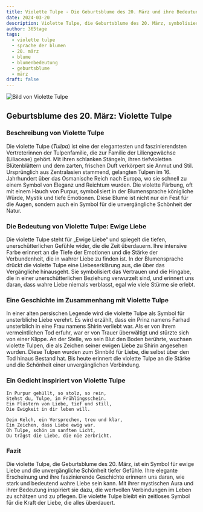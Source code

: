 ```yaml
---
title: Violette Tulpe - Die Geburtsblume des 20. März und ihre Bedeutung
date: 2024-03-20
description: Violette Tulpe, die Geburtsblume des 20. März, symbolisiert Ewige Liebe. Erfahre mehr über ihre Geschichte, Bedeutung und Symbolik in der Sprache der Blumen.
author: 365tage
tags:
  - violette tulpe
  - sprache der blumen
  - 20. märz
  - blume
  - blumenbedeutung
  - geburtsblume
  - märz
draft: false
---
```


![Bild von Violette Tulpe](https://cdn.pixabay.com/photo/2022/05/06/15/20/tulips-7178547_640.jpg#center)


## Geburtsblume des 20. März: Violette Tulpe

### Beschreibung von Violette Tulpe

Die violette Tulpe (_Tulipa_) ist eine der elegantesten und faszinierendsten Vertreterinnen der Tulpenfamilie, die zur Familie der Liliengewächse (Liliaceae) gehört. Mit ihren schlanken Stängeln, ihren tiefvioletten Blütenblättern und dem zarten, frischen Duft verkörpert sie Anmut und Stil. Ursprünglich aus Zentralasien stammend, gelangten Tulpen im 16. Jahrhundert über das Osmanische Reich nach Europa, wo sie schnell zu einem Symbol von Eleganz und Reichtum wurden. Die violette Färbung, oft mit einem Hauch von Purpur, symbolisiert in der Blumensprache königliche Würde, Mystik und tiefe Emotionen. Diese Blume ist nicht nur ein Fest für die Augen, sondern auch ein Symbol für die unvergängliche Schönheit der Natur.

### Die Bedeutung von Violette Tulpe: Ewige Liebe

Die violette Tulpe steht für „Ewige Liebe“ und spiegelt die tiefen, unerschütterlichen Gefühle wider, die die Zeit überdauern. Ihre intensive Farbe erinnert an die Tiefe der Emotionen und die Stärke der Verbundenheit, die in wahrer Liebe zu finden ist. In der Blumensprache drückt die violette Tulpe eine Liebeserklärung aus, die über das Vergängliche hinausgeht. Sie symbolisiert das Vertrauen und die Hingabe, die in einer unerschütterlichen Beziehung verwurzelt sind, und erinnert uns daran, dass wahre Liebe niemals verblasst, egal wie viele Stürme sie erlebt.

### Eine Geschichte im Zusammenhang mit Violette Tulpe

In einer alten persischen Legende wird die violette Tulpe als Symbol für unsterbliche Liebe verehrt. Es wird erzählt, dass ein Prinz namens Farhad unsterblich in eine Frau namens Shirin verliebt war. Als er von ihrem vermeintlichen Tod erfuhr, war er von Trauer überwältigt und stürzte sich von einer Klippe. An der Stelle, wo sein Blut den Boden berührte, wuchsen violette Tulpen, die als Zeichen seiner ewigen Liebe zu Shirin angesehen wurden. Diese Tulpen wurden zum Sinnbild für Liebe, die selbst über den Tod hinaus Bestand hat. Bis heute erinnert die violette Tulpe an die Stärke und die Schönheit einer unvergänglichen Verbindung.

### Ein Gedicht inspiriert von Violette Tulpe

```
In Purpur gehüllt, so stolz, so rein,  
Stehst du, Tulpe, im Frühlingsschein.  
Ein Flüstern von Liebe, tief und still,  
Die Ewigkeit in dir leben will.  

Dein Kelch, ein Versprechen, treu und klar,  
Ein Zeichen, dass Liebe ewig war.  
Oh Tulpe, schön im sanften Licht,  
Du trägst die Liebe, die nie zerbricht.  
```

### Fazit

Die violette Tulpe, die Geburtsblume des 20. März, ist ein Symbol für ewige Liebe und die unvergängliche Schönheit tiefer Gefühle. Ihre elegante Erscheinung und ihre faszinierende Geschichte erinnern uns daran, wie stark und bedeutend wahre Liebe sein kann. Mit ihrer mystischen Aura und ihrer Bedeutung inspiriert sie dazu, die wertvollen Verbindungen im Leben zu schätzen und zu pflegen. Die violette Tulpe bleibt ein zeitloses Symbol für die Kraft der Liebe, die alles überdauert.